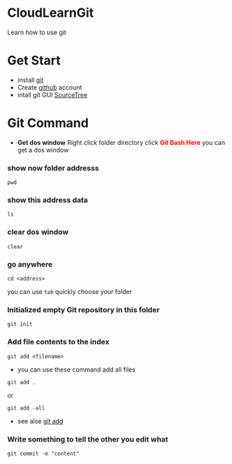 # CloudLearnGit
Learn how to use git
# Get Start
* install [git](https://git-scm.com/)
* Create [github](https://github.com/) account
* intall git GUI [SourceTree](https://www.sourcetreeapp.com/)
# Git Command
* **Get dos window**
Right click folder directory
click <font color="red">**Git Bash Here**</font>
you can get a dos window

### show now folder addresss
```
pwd
```

### show this address data
```
ls
```

### clear dos window
```
clear
```

### go anywhere
```
cd <address>
```
you can use ```tab``` quickly choose your folder

### Initialized empty Git repository in this folder
```
git init
```

### Add file contents to the index
```
git add <filename>
```
* you can use these command add all files
```
git add .
```
or
```
git add -all
```
* see alse [git add](https://git-scm.com/docs/git-add)

### Write something to tell the other you edit what
```
git commit -m "content"
```